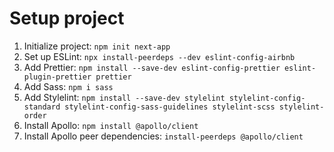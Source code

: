 # Setup project
1. Initialize project: `npm init next-app`
2. Set up ESLint: `npx install-peerdeps --dev eslint-config-airbnb`
3. Add Prettier: `npm install --save-dev eslint-config-prettier eslint-plugin-prettier prettier`
4. Add Sass: `npm i sass`
5. Add Stylelint: `npm install --save-dev stylelint stylelint-config-standard stylelint-config-sass-guidelines stylelint-scss stylelint-order`
6. Install Apollo: `npm install @apollo/client`
7. Install Apollo peer dependencies: `install-peerdeps @apollo/client`